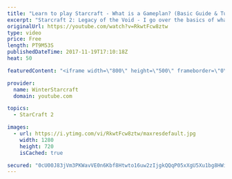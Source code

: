 ```yaml
---
title: "Learn to play Starcraft - What is a Gameplan? (Basic Guide & Tutorial)"
excerpt: "Starcraft 2: Legacy of the Void - I go over the basics of what a gameplan in starcraft 2 is and how to put one together.  Note this is not a guide on WHAT gameplan you should be using as each race!"
originalUrl: https://youtube.com/watch?v=RkwtFcw8ztw
type: video
price: Free
length: PT9M53S
publishedDateTime: 2017-11-19T17:10:18Z
heat: 50

featuredContent: "<iframe width=\"800\" height=\"500\" frameborder=\"0\" src=\"https://www.youtube.com/embed/RkwtFcw8ztw\" allow=\"accelerometer; autoplay; encrypted-media; gyroscope; picture-in-picture\" allowfullscreen></iframe>"

provider:
  name: WinterStarcraft
  domain: youtube.com

topics:
  - StarCraft 2

images:
  - url: https://i.ytimg.com/vi/RkwtFcw8ztw/maxresdefault.jpg
    width: 1280
    height: 720
    isCached: true

secured: "0cU00J83jVm3PKWavVE0n6Kbf8Htwto16uw2zIjgkQQqP05xXgU5Xu1bg8HWiSYej13BrdOY2X7tZ9ipn2oI31W/MA6NN869Cj4OTNXkh6D0dQrzEgo5U16i7pUzRhl9/QFv6FZ/IpAvVwM+cVIb9KgDQaUxgIOmBgTeN37yr5FbhiQugIZsD1pLHK2wmZR9E+tCTgNwAeK/5Uyjuy1NPBKM2Snf/g3nxVh00i/BDXYIER3RkNOI8EjtWkexflsJPE1X5OjZunwVsKt9GJ3Fdd3UkIC6sh7NdmknTTORBYEy1JdQiL+Du8nmiP5E6+OfiUXHVA4MWKfkFlztvIshXpg/Lksq+VI8+NiQRufoHhIZ5bPuz2BxwOPoUWhA3I86N+U9NQlUj0YmbwCwKAOBmCdHeHbouKFeaG2xEIjPhns=;lcr80VHZLknn3LRZ6r3pFQ=="
---
```


